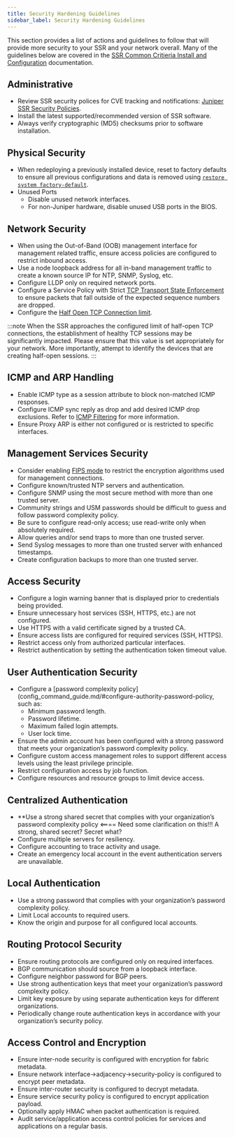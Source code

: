 ```yaml
---
title: Security Hardening Guidelines
sidebar_label: Security Hardening Guidelines
---
```


This section provides a list of actions and guidelines to follow that will provide more security to your SSR and your network overall. Many of the guidelines below are covered in the [SSR Common Critieria Install and Configuration](cc_fips_titlepage.md) documentation. 

## Administrative

- Review SSR security polices for CVE tracking and notifications: [Juniper SSR Security Policies](about_security_policy.md/#release).
- Install the latest supported/recommended version of SSR software.
- Always verify cryptographic (MD5) checksums prior to software installation.

## Physical Security
- When redeploying a previously installed device, reset to factory defaults to ensure all previous configurations and data is removed using [`restore system factory-default`](cli_reference.md/#restore-system-factory-default).
- Unused Ports
	- Disable unused network interfaces.
	- For non-Juniper hardware, disable unused USB ports in the BIOS.

## Network Security
- When using the Out-of-Band (OOB) management interface for management related traffic, ensure access policies are configured to restrict inbound access.
- Use a node loopback address for all in-band management traffic to create a known source IP for NTP, SNMP, Syslog, etc.
- Configure LLDP only on required network ports.
- Configure a Service Policy with Strict [TCP Transport State Enforcement](sec_firewall_filtering.md#transport-state-enforcement) to ensure packets that fall outside of the expected sequence numbers are dropped.
- Configure the [Half Open TCP Connection limit](sec_firewall_filtering.#tcp-half-open-connection-limit).

:::note 
When the SSR approaches the configured limit of half-open TCP connections, the establishment of healthy TCP sessions may be significantly impacted. Please ensure that this value is set appropriately for your network. More importantly, attempt to identify the devices that are creating half-open sessions.
:::

## ICMP and ARP Handling
- Enable ICMP type as a session attribute to block non-matched ICMP responses.
- Configure ICMP sync reply as drop and add desired ICMP drop exclusions. Refer to [ICMP Filtering](sec_firewall_filtering.md/#icmp) for more information.
- Ensure Proxy ARP is either not configured or is restricted to specific interfaces.

## Management Services Security
- Consider enabling [FIPS mode](single_conductor_install.md#fips-enforcement-mode) to restrict the encryption algorithms used for management connections.
- Configure known/trusted NTP servers and authentication.
- Configure SNMP using the most secure method with more than one trusted server.
- Community strings and USM passwords should be difficult to guess and follow password complexity policy.
- Be sure to configure read-only access; use read-write only when absolutely required.
- Allow queries and/or send traps to more than one trusted server.
- Send Syslog messages to more than one trusted server with enhanced timestamps.
- Create configuration backups to more than one trusted server.

## Access Security
- Configure a login warning banner that is displayed prior to credentials being provided.
- Ensure unnecessary host services (SSH, HTTPS, etc.) are not configured.
- Use HTTPS with a valid certificate signed by a trusted CA.
- Ensure access lists are configured for required services (SSH, HTTPS).
- Restrict access only from authorized particular interfaces.
- Restrict authentication by setting the authentication token timeout value.

## User Authentication Security
- Configure a [password complexity policy](config_command_guide.md/#configure-authority-password-policy, such as:
  - Minimum password length.
  - Password lifetime.
  - Maximum failed login attempts.
  - User lock time.
- Ensure the admin account has been configured with a strong password that meets your organization’s password complexity policy.
- Configure custom access management roles to support different access levels using the least privilege principle.
- Restrict configuration access by job function.
- Configure resources and resource groups to limit device access.

## Centralized Authentication
- **Use a strong shared secret that complies with your organization’s password complexity policy <==== Need some clarification on this!!! A strong, shared secret? Secret what?
- Configure multiple servers for resiliency.
- Configure accounting to trace activity and usage.
- Create an emergency local account in the event authentication servers are unavailable.

## Local Authentication
- Use a strong password that complies with your organization’s password complexity policy.
- Limit Local accounts to required users.
- Know the origin and purpose for all configured local accounts.

## Routing Protocol Security
- Ensure routing protocols are configured only on required interfaces.
- BGP communication should source from a loopback interface.
- Configure neighbor password for BGP peers.
- Use strong authentication keys that meet your organization’s password complexity policy.
- Limit key exposure by using separate authentication keys for different organizations.
- Periodically change route authentication keys in accordance with your organization’s security policy.

## Access Control and Encryption
- Ensure inter-node security is configured with encryption for fabric metadata.
- Ensure network interface->adjacency->security-policy is configured to encrypt peer metadata.
- Ensure inter-router security is configured to decrypt metadata.
- Ensure service security policy is configured to encrypt application payload.
- Optionally apply HMAC when packet authentication is required.
- Audit service/application access control policies for services and applications on a regular basis.